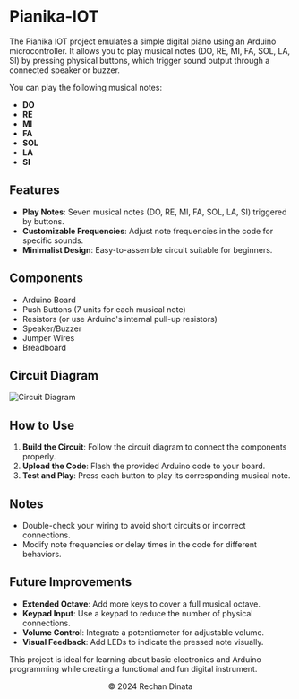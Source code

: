 # Pianika-IOT

The Pianika IOT project emulates a simple digital piano using an Arduino microcontroller. It allows you to play musical notes (DO, RE, MI, FA, SOL, LA, SI) by pressing physical buttons, which trigger sound output through a connected speaker or buzzer.

You can play the following musical notes:
- **DO**
- **RE**
- **MI**
- **FA**
- **SOL**
- **LA**
- **SI**

## Features

- **Play Notes**: Seven musical notes (DO, RE, MI, FA, SOL, LA, SI) triggered by buttons.
- **Customizable Frequencies**: Adjust note frequencies in the code for specific sounds.
- **Minimalist Design**: Easy-to-assemble circuit suitable for beginners.

## Components

- Arduino Board
- Push Buttons (7 units for each musical note)
- Resistors (or use Arduino's internal pull-up resistors)
- Speaker/Buzzer
- Jumper Wires
- Breadboard

## Circuit Diagram

![Circuit Diagram](https://a.top4top.io/p_3280xktwu1.png)

## How to Use

1. **Build the Circuit**: Follow the circuit diagram to connect the components properly.
2. **Upload the Code**: Flash the provided Arduino code to your board.
3. **Test and Play**: Press each button to play its corresponding musical note.

## Notes

- Double-check your wiring to avoid short circuits or incorrect connections.
- Modify note frequencies or delay times in the code for different behaviors.

## Future Improvements

- **Extended Octave**: Add more keys to cover a full musical octave.
- **Keypad Input**: Use a keypad to reduce the number of physical connections.
- **Volume Control**: Integrate a potentiometer for adjustable volume.
- **Visual Feedback**: Add LEDs to indicate the pressed note visually.

This project is ideal for learning about basic electronics and Arduino programming while creating a functional and fun digital instrument.

<p align="center">©️ 2024 Rechan Dinata</p>
